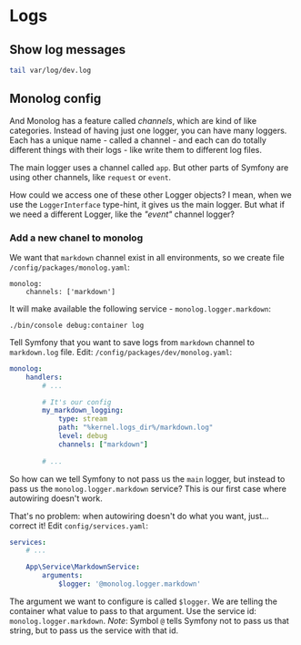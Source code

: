 # Logs

## Show log messages

```bash
tail var/log/dev.log 
```

## Monolog config

And Monolog has a feature called *channels*, which are kind of like categories. 
Instead of having just one logger, you can have many loggers. 
Each has a unique name - called a channel - and each can do totally 
different things with their logs - like write them to different log files.

The main logger uses a channel called `app`. But other parts of Symfony are 
using other channels, like `request` or `event`.

How could we access one of these other Logger objects? 
I mean, when we use the `LoggerInterface` type-hint, it gives us the main logger. 
But what if we need a different Logger, like the *"event"* channel logger?

### Add a new chanel to monolog

We want that `markdown` channel exist in all environments, so we create file `/config/packages/monolog.yaml`:

```
monolog:
    channels: ['markdown']
```

It will make available the following service - `monolog.logger.markdown`:

```
./bin/console debug:container log
```

Tell Symfony that you want to save logs from `markdown` channel to `markdown.log` file. 
Edit: `/config/packages/dev/monolog.yaml`:

```yaml
monolog:
    handlers:
        # ...

        # It's our config
        my_markdown_logging:
            type: stream
            path: "%kernel.logs_dir%/markdown.log"
            level: debug
            channels: ["markdown"]
            
        # ...
```

So how can we tell Symfony to not pass us the `main` logger, 
but instead to pass us the `monolog.logger.markdown` service? 
This is our first case where autowiring doesn't work.

That's no problem: when autowiring doesn't do what you want, just... correct it! 
Edit `config/services.yaml`:

```yaml
services:
    # ...

    App\Service\MarkdownService:
        arguments:
            $logger: '@monolog.logger.markdown'
```

The argument we want to configure is called `$logger`. We are telling the container what value to pass to that argument. Use the service id: `monolog.logger.markdown`. 
*Note*: Symbol `@` tells Symfony not to pass us that string, but to pass us the service with that id.
